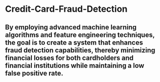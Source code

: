 # Credit-Card-Fraud-Detection
## By employing advanced machine learning algorithms and feature engineering techniques, the goal is to create a system that enhances fraud detection capabilities, thereby minimizing financial losses for both cardholders and financial institutions while maintaining a low false positive rate.
